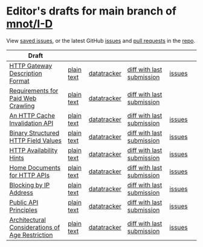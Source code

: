 # Editor's drafts for main branch of [mnot/I-D](https://github.com/mnot/I-D)

View [saved issues](issues.html), or the latest GitHub [issues](https://github.com/mnot/I-D/issues) and [pull requests](https://github.com/mnot/I-D/pulls) in the [repo](https://github.com/mnot/I-D).

| Draft |     |     |     |     |     |
| ----- | --- | --- | --- | --- | --- |
| [HTTP Gateway Description Format](./draft-nottingham-gateway-description.html "HTTP Gateway Description Format (HTML)") | [plain text](./draft-nottingham-gateway-description.txt "HTTP Gateway Description Format (Text)") | [datatracker](https://datatracker.ietf.org/doc/draft-nottingham-gateway-description "Datatracker for draft-nottingham-gateway-description") | [diff with last submission](https://author-tools.ietf.org/api/iddiff?doc_1=draft-nottingham-gateway-description&url_2=https://mnot.github.io/I-D/draft-nottingham-gateway-description.txt) | [issues](https://github.com/mnot/I-D/labels/gateway-description) |
| [Requirements for Paid Web Crawling](./draft-nottingham-paid-crawl-reqs.html "Requirements for Paid Web Crawling (HTML)") | [plain text](./draft-nottingham-paid-crawl-reqs.txt "Requirements for Paid Web Crawling (Text)") | [datatracker](https://datatracker.ietf.org/doc/draft-nottingham-paid-crawl-reqs "Datatracker for draft-nottingham-paid-crawl-reqs") | [diff with last submission](https://author-tools.ietf.org/api/iddiff?doc_1=draft-nottingham-paid-crawl-reqs&url_2=https://mnot.github.io/I-D/draft-nottingham-paid-crawl-reqs.txt) |  |
| [An HTTP Cache Invalidation API](./draft-nottingham-http-invalidation.html "An HTTP Cache Invalidation API (HTML)") | [plain text](./draft-nottingham-http-invalidation.txt "An HTTP Cache Invalidation API (Text)") | [datatracker](https://datatracker.ietf.org/doc/draft-nottingham-http-invalidation "Datatracker for draft-nottingham-http-invalidation") | [diff with last submission](https://author-tools.ietf.org/api/iddiff?doc_1=draft-nottingham-http-invalidation&url_2=https://mnot.github.io/I-D/draft-nottingham-http-invalidation.txt) | [issues](https://github.com/mnot/I-D/labels/http-invalidation) |
| [Binary Structured HTTP Field Values](./draft-nottingham-binary-structured-headers.html "Binary Structured HTTP Field Values (HTML)") | [plain text](./draft-nottingham-binary-structured-headers.txt "Binary Structured HTTP Field Values (Text)") | [datatracker](https://datatracker.ietf.org/doc/draft-nottingham-binary-structured-headers "Datatracker for draft-nottingham-binary-structured-headers") | [diff with last submission](https://author-tools.ietf.org/api/iddiff?doc_1=draft-nottingham-binary-structured-headers&url_2=https://mnot.github.io/I-D/draft-nottingham-binary-structured-headers.txt) | [issues](https://github.com/mnot/I-D/labels/binary-structured-headers) |
| [HTTP Availability Hints](./draft-nottingham-http-availability-hints.html "HTTP Availability Hints (HTML)") | [plain text](./draft-nottingham-http-availability-hints.txt "HTTP Availability Hints (Text)") | [datatracker](https://datatracker.ietf.org/doc/draft-nottingham-http-availability-hints "Datatracker for draft-nottingham-http-availability-hints") | [diff with last submission](https://author-tools.ietf.org/api/iddiff?doc_1=draft-nottingham-http-availability-hints&url_2=https://mnot.github.io/I-D/draft-nottingham-http-availability-hints.txt) | [issues](https://github.com/mnot/I-D/labels/availability-hints) |
| [Home Documents for HTTP APIs](./draft-nottingham-json-home.html "Home Documents for HTTP APIs (HTML)") | [plain text](./draft-nottingham-json-home.txt "Home Documents for HTTP APIs (Text)") | [datatracker](https://datatracker.ietf.org/doc/draft-nottingham-json-home "Datatracker for draft-nottingham-json-home") | [diff with last submission](https://author-tools.ietf.org/api/iddiff?doc_1=draft-nottingham-json-home&url_2=https://mnot.github.io/I-D/draft-nottingham-json-home.txt) | [issues](https://github.com/mnot/I-D/labels/json-home) |
| [Blocking by IP Address](./draft-nottingham-blocking-best-practices.html "Best Practices for Blocking Clients by IP Address (HTML)") | [plain text](./draft-nottingham-blocking-best-practices.txt "Best Practices for Blocking Clients by IP Address (Text)") | [datatracker](https://datatracker.ietf.org/doc/draft-nottingham-blocking-best-practices "Datatracker for draft-nottingham-blocking-best-practices") | [diff with last submission](https://author-tools.ietf.org/api/iddiff?doc_1=draft-nottingham-blocking-best-practices&url_2=https://mnot.github.io/I-D/draft-nottingham-blocking-best-practices.txt) | [issues](https://github.com/mnot/I-D/labels/blocking) |
| [Public API Principles](./draft-nottingham-public-apis.html "Public API Principles (HTML)") | [plain text](./draft-nottingham-public-apis.txt "Public API Principles (Text)") | [datatracker](https://datatracker.ietf.org/doc/draft-nottingham-public-apis "Datatracker for draft-nottingham-public-apis") | [diff with last submission](https://author-tools.ietf.org/api/iddiff?doc_1=draft-nottingham-public-apis&url_2=https://mnot.github.io/I-D/draft-nottingham-public-apis.txt) | [issues](https://github.com/mnot/I-D/labels/public-apis) |
| [Architectural Considerations of Age Restriction](./draft-nottingham-iab-age-restrictions.html "Architectural Considerations of Age Restriction (HTML)") | [plain text](./draft-nottingham-iab-age-restrictions.txt "Architectural Considerations of Age Restriction (Text)") | [datatracker](https://datatracker.ietf.org/doc/draft-nottingham-iab-age-restrictions "Datatracker for draft-nottingham-iab-age-restrictions") | [diff with last submission](https://author-tools.ietf.org/api/iddiff?doc_1=draft-nottingham-iab-age-restrictions&url_2=https://mnot.github.io/I-D/draft-nottingham-iab-age-restrictions.txt) | [issues](https://github.com/mnot/I-D/labels/age) |

